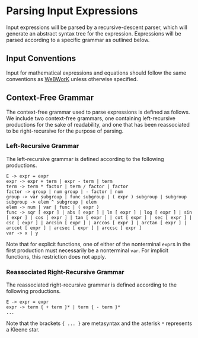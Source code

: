 # Parsing Input Expressions
Input expressions will be parsed by a recursive-descent parser, which will generate an abstract syntax tree for the expression. Expressions will be parsed according to a specific grammar as outlined below.

## Input Conventions
Input for mathematical expressions and equations should follow the same conventions as [WeBWorK](https://webwork.maa.org/wiki/Available_Functions#Syntax_for_entering_expressions "WeBWorK Documentation")
 unless otherwise specified.

## Context-Free Grammar
The context-free grammar used to parse expressions is defined as follows. We include two context-free grammars, one containing left-recursive productions for the sake of readability, and one that has been reassociated to be right-recursive for the purpose of parsing.

### Left-Recursive Grammar
The left-recursive grammar is defined according to the following productions.
```
E -> expr = expr
expr -> expr + term | expr - term | term
term -> term * factor | term / factor | factor
factor -> group | num group | - factor | num
group -> var subgroup | func subgroup | ( expr ) subgroup | subgroup
subgroup -> elem ^ subgroup | elem
elem -> num | var | func | ( expr )
func -> sqr [ expr ] | abs [ expr ] | ln [ expr ] | log [ expr ] | sin [ expr ] | cos [ expr ] | tan [ expr ] | cot [ expr ] | sec [ expr ] | csc [ expr ] | arcsin [ expr ] | arccos [ expr ] | arctan [ expr ] | arccot [ expr ] | arcsec [ expr ] | arccsc [ expr ]
var -> x | y
```
Note that for explicit functions, one of either of the nonterminal `expr`s in the first production must necessarily be a nonterminal `var`. For implicit functions, this restriction does not apply.

### Reassociated Right-Recursive Grammar
The reassociated right-recursive grammar is defined according to the following productions.
```
E -> expr = expr
expr -> term { + term }* | term { - term }*
...
```
Note that the brackets `{ ... }` are metasyntax and the asterisk `*` represents a Kleene star.

